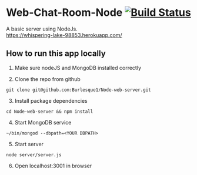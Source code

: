 # Web-Chat-Room-Node  [![Build Status](https://www.travis-ci.org/Burlesque1/Web-Chat-Room-Node.svg?branch=master)](https://www.travis-ci.org/Burlesque1/Web-Chat-Room-Node)
A basic server using NodeJs. </br>
https://whispering-lake-98853.herokuapp.com/


## How to run this app locally

1. Make sure nodeJS and MongoDB installed correctly

2. Clone the repo from github
```
git clone git@github.com:Burlesque1/Node-web-server.git
```

3. Install package dependencies
```
cd Node-web-server && npm install
```

4. Start MongoDB service 
```
~/bin/mongod --dbpath=<YOUR DBPATH>
```

5. Start server
```
node server/server.js
```

6. Open localhost:3001 in browser
